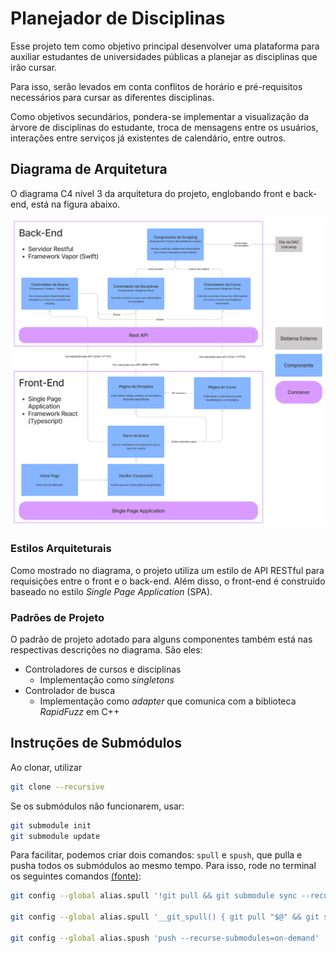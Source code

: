 # Planejador de Disciplinas

Esse projeto tem como objetivo principal desenvolver uma plataforma para auxiliar estudantes de universidades públicas a planejar as disciplinas que irão cursar.

Para isso, serão levados em conta conflitos de horário e pré-requisitos necessários para cursar as diferentes disciplinas.

Como objetivos secundários, pondera-se implementar a visualização da árvore de disciplinas do estudante, troca de mensagens entre os usuários, interações entre serviços já existentes de calendário, entre outros.

## Diagrama de Arquitetura

O diagrama C4 nível 3 da arquitetura do projeto, englobando front e back-end, está na figura abaixo.

![Diagram](./C4diagram.png)

### Estilos Arquiteturais

Como mostrado no diagrama, o projeto utiliza um estilo de API RESTful para requisições entre o front e o back-end. Além disso, o front-end é construído baseado no estilo *Single Page Application* (SPA).

### Padrões de Projeto

O padrão de projeto adotado para alguns componentes também está nas respectivas descrições no diagrama. São eles:

- Controladores de cursos e disciplinas
    - Implementação como *singletons*
- Controlador de busca
    - Implementação como *adapter* que comunica com a biblioteca *RapidFuzz* em C++

## Instruções de Submódulos

Ao clonar, utilizar

```bash
git clone --recursive
```

Se os submódulos não funcionarem, usar:

```bash
git submodule init
git submodule update
```

Para facilitar, podemos criar dois comandos: `spull` e `spush`, que pulla e pusha todos os submódulos ao mesmo tempo. Para isso, rode no terminal os seguintes comandos [(fonte)](https://medium.com/@porteneuve/mastering-git-submodules-34c65e940407):

```bash
git config --global alias.spull '!git pull && git submodule sync --recursive && git submodule update --init --recursive'

git config --global alias.spull '__git_spull() { git pull "$@" && git submodule sync --recursive && git submodule update --init --recursive; }; __git_spull'

git config --global alias.spush 'push --recurse-submodules=on-demand'
```
